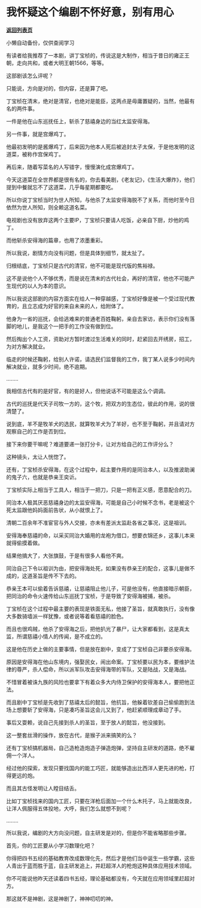 # 我怀疑这个编剧不怀好意，别有用心

[**返回列表页**](/gzh/记忆承载3)

小懒自动备份，仅供查阅学习

有读者给我推荐了一本剧，讲丁宝桢的，传说这是大制作，相当于昔日的雍正王朝，走向共和，或者大明王朝1566，等等。

这部剧该怎么评呢？  

只能说，方向是对的，但内容，还是算了吧。  

丁宝桢在清末，绝对是清官，也绝对是能臣，这两点是毋庸置疑的，当然，他最有名的两件事。

一件是他在山东巡抚任上，斩杀了慈禧身边的当红太监安得海。

另一件事，就是宫爆鸡丁。

他最初发明的是酱爆鸡丁，后来因为他本人死后被追封太子太保，于是他发明的这道菜，被称作宫保鸡丁。  

再后来，随着写菜名的人写错字，慢慢演化成宫爆鸡丁。

今天这道菜在全世界都是很有名的，你去看美剧，《老友记》，《生活大爆炸》，他们提到中餐就忘不了这道菜，几乎每星期都要吃。  

所以你说丁宝桢当时为世人所知，与他杀了太监安得海脱不了关系，而他时至今日依然为世人所知，则全赖这道名菜。  

电视剧也没有放弃这两个主要IP，丁宝桢只要请人吃饭，必亲自下厨，炒他的鸡丁。  

而他斩杀安得海的篇章，也用了浓墨重彩。  

所以我说，剧情方向没有问题，但是具体到细节，就太扯了。  

归根结底，丁宝桢只是古代的清官，他不可能是现代版的焦裕禄。

这不是说他个人不够优秀，而是说在清末的古代社会，再好的清官，他也不可能产生现代的以人为本的意识。

所以我说这部剧的内容方面实在给人一种穿越感，丁宝桢好像是被一个受过现代教育的，且立志成为好官的来自未来的人，给附体了。

他身为一省的巡抚，会给逃难来的普通老百姓鞠躬，亲自去家访，表示你们没有落脚的地儿，是我这个一把手的工作没有做到位。  

然后掏出个人工资，资助对方暂时渡过生活难关的同时，赶紧回去开绣房，招工，为对方解决就业。  

临走的时候还鞠躬，给别人许诺，请选民们监督我的工作，我丁某人说多少时间内解决就业，就多少时间，绝不逾期。  

........  

我相信古代有的是好官，有的是好人，但他说话不可能是这么个调调。

古代的巡抚是代天子司牧一方的，这个牧，把双方的生态位，彼此的作用，说的很清楚了。

说到底，羊不是牧羊犬的选民，就算牧羊犬为了羊好，也不至于鞠躬，并且请对方观察自己的工作是否到位。  

接下来你要干嘛呢？难道要递一张打分卡，让对方给自己的工作评分么？  

这种镜头，太让人恍惚了。  

还有，丁宝桢杀安得海，在这个过程中，起主要作用的是同治本人，以及推波助澜的鬼子六，也就是恭亲王奕䜣。

丁宝桢实际上相当于工具人，相当于一把刀，只是一把有正义感，愿意配合的刀。

同治本人极其厌恶慈禧身边的太监安得海，可能是自己小时候不念书，老是被这个死太监跟他妈妈面前告状，从小就恨上了。

清朝二百余年不准宦官与外人交接，亦未有差派太监赴各省之事况，这是祖训。

安得海奉慈禧的命，以采买同治大婚用的龙袍为借口，想要衣锦还乡，这事儿本来就得偷摸着做。  

结果他搞大了，大张旗鼓，于是有很多人看他不爽。  

同治自己下令以祖训为由，把安得海处死，如果没有恭亲王的配合，这事儿是做不成的，这道圣旨是传不下去的。

恭亲王本可以偷着告诉慈禧，让慈禧阻止他儿子，可是他没有，他直接暗示朝臣，把同治的命令火速传给山东巡抚丁宝桢，于是导致了安得海被捕，被杀。

丁宝桢在这个过程中最主要的表现是铁面无私，他接了圣旨，就真敢执行，没有像大多数骑墙派一样犹豫，或者说等着看慈禧的脸色。

而且也很鸡贼，他杀了安得海之后，把他扒光了暴尸，让大家都看到，这是真太监，所谓慈禧小情人的传闻，是不成立的。  

这是他在历史上做的主要事情，但是放在剧中，变成了丁宝桢自己非要杀安得海。

原因是安得海在他山东境内，强娶民女，闹出命案。丁宝桢要以民为本，要维护法律的尊严，杀人偿命，所以派军队攻击安得海带的军队，又是陆战，又是海战。

不惜冒着被诛九族的风险也要拿下有着众多大内侍卫保护的安得海本人，要把他正法。  

而且剧中丁宝桢是先收到了慈禧太后的懿旨，他抗旨，他躲着钦差自己偷偷跑到法场上想要斩了安得海，只是凑巧圣旨这会儿又到了，他赶紧顺理成章动了手。

事后又耍赖，说自己先接到杀人的圣旨，至于放人的懿旨，他没接到。

这一整套丝滑的操作，放在古代，是猴子派来搞笑的么？  

还有丁宝桢搞机器局，自己造枪造炮造子弹造炮弹，坚持自主研发的道路，绝不雇佣一个洋人。

经过他的探索，发现只要找国内的能工巧匠，就能够造出比西洋人更先进的枪，打得更远的炮。  

而且其古怪发明让人瞠目结舌。  

比如丁宝桢找来的国内工匠，只要在洋枪后面加一个什么木托子，马上就能改良，让洋人佩服得五体投地，大呼，我们怎么就想不到呢？

........

所以我说，编剧的大方向没问题，自主研发是对的，但是你不能省略那些步骤。  

首先，你的工匠要从小学习数理化吧？

你得把四书五经的基础教育改成数理化先，然后才是他们当中诞生一些学霸，这些人青出于蓝而胜于蓝，自主研发追上，并赶超洋人的枪炮这种具体应用技术领域。  

你不可能说他昨天还读着四书五经，理论基础都没有，今天就在应用领域里赶超对方。  

那这就不是神剧，这是神剧了，神神叨叨的神。

